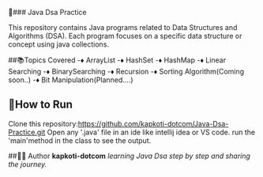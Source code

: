 🧠### Java Dsa Practice

This repository contains Java programs related to Data Structures and Algorithms (DSA).
Each program focuses on a specific data structure or concept using java collections.

##📚Topics Covered
-♦️ ArrayList
-♦️ HashSet
-♦️ HashMap
-♦️ Linear Searching
-♦️ BinarySearching
-♦️ Recursion
-♦️ Sorting Algorithm(Coming soon..)
-♦️ Bit Manipulation(Planned....)


## 🚀How to Run
Clone this repository:https://github.com/kapkoti-dotcom/Java-Dsa-Practice.git
Open any '.java' file in an ide like intellij idea or VS code.
run the 'main'method in the class to see the output.

##👩‍💻 Author
**kapkoti-dotcom**
*learning Java Dsa step by step and sharing the journey.*
